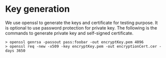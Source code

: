 # Key generation

We use openssl to generate the keys and certificate for testing purpose. It is optional to use password protection for private key. The following is the commands to generate private key and self-signed certificate.

```console
> openssl genrsa -passout pass:foobar -out encryptKey.pem 4096
> openssl req -new -x509 -key encryptKey.pem -out encryptionCert.cer -days 3650
```